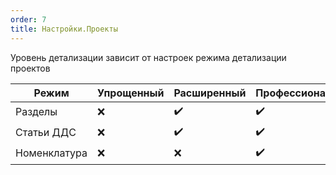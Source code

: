 ```yaml
---
order: 7
title: Настройки.Проекты
---
```




Уровень детализации зависит от настроек режима детализации проектов

| Режим        | Упрощенный | Расширенный | Профессиональный |
|--------------|------------|-------------|------------------|
| Разделы      | ❌          | ✔️          | ✔️               |
| Статьи ДДС   | ❌          | ✔️          | ✔️               |
| Номенклатура | ❌          | ❌           | ✔️               |